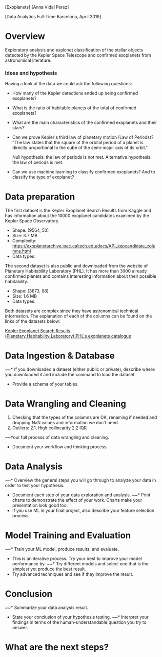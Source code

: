 [Exoplanets] [Anna Vidal Perez]

[Data Analytics Full-Time Barcelona, April 2019]

# Overview

Exploratory analysis and explonet classification of the stellar objects detected by the Kepler Space Telescope and confirmed exoplanets from astronomical literature.

### Ideas and hypothesis

Having a look at the data we could ask the following questions:

* How many of the Kepler detections ended up being confirmed exoplanets?
* What is the ratio of habitable planets of the total of confirmed exoplanets?
* What are the main characteristics of the confirmed exoplanets and their stars?
* Can we prove Kepler's third law of planetary motion (Law of Periods)?
"The law states that the square of the orbital period of a planet is directly proportional to the cube of the semi-major axis of its orbit."

    Null hypothesis: the law of periods is not met.
    Alternative hypothesis: the law of periods is met.

* Can we use machine learning to classify confirmed exoplanets? And to classify the type of exoplanet?



# Data preparation

The first dataset is the Kepler Exoplanet Search Results from Kaggle and has information about the 10000 exoplanet candidates examined by the Kepler Space Observatory. 
* Shape: (9564, 50)
* Size: 3.7 MB
* Complexity: https://exoplanetarchive.ipac.caltech.edu/docs/API_kepcandidate_columns.html
* Data types:

The second dataset is also public and downloaded from the website of Planetary Habitability Laboratory (PHL). It has more than 3000 already confirmed planets and contains interesting information about their possible habitability.
* Shape: (3873, 68)
* Size: 1.6 MB
* Data types:

Both datasets are complex since they have astronomical technical information. The explanation of each of the columns can be found on the links of the datasets below:

[Kepler Exoplanet Search Results](https://www.kaggle.com/nasa/kepler-exoplanet-search-results)  
[(Planetary Habitability Laboratory) PHL's exoplanets catalogue](http://phl.upr.edu/projects/habitable-exoplanets-catalog/data/database)

# Data Ingestion & Database

~~* If you downloaded a dataset (either public or private), describe where you downloaded it and include the command to load the dataset.


* Provide a schema of your tables.

# Data Wrangling and Cleaning

1. Checking that the types of the columns are OK, renaming if needed and dropping NaN values and information we don't need.
2. Outliers:
    2.1. High collinearity
    2.2 IQR

~~Your full process of data wrangling and cleaning.
* Document your workflow and thinking process.

# Data Analysis

~~* Overview the general steps you will go through to analyze your data in order to test your hypothesis.
* Document each step of your data exploration and analysis.
~~* Print charts to demonstrate the effect of your work. Charts make your presentation look good too.
* If you use ML in your final project, also describe your feature selection process.

# Model Training and Evaluation

~~* Train your ML model, produce results, and evaluate.
* This is an iterative process. Try your best to improve your model performance by:
~~* Try different models and select one that is the simplest yet produce the best result.
* Try advanced techniques and see if they improve the result.

# Conclusion

~~* Summarize your data analysis result.
* State your conclusion of your hypothesis testing.
~~* Interpret your findings in terms of the human-understandable question you try to answer.

# What are the next steps?




